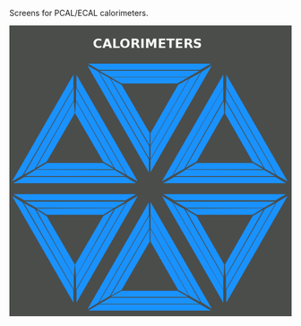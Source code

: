 Screens for PCAL/ECAL calorimeters.

![alt tag](https://github.com/JeffersonLab/clas12-epics/blob/hotfix-v1.1.1/css_share/detectors/PCAL/cal.png)
